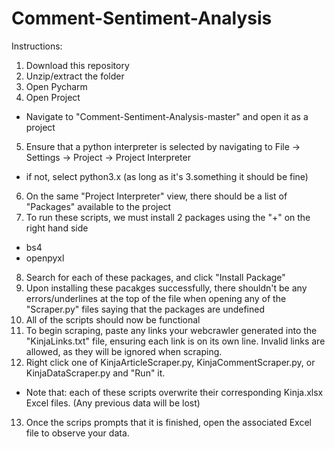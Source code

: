 # Comment-Sentiment-Analysis
Instructions:
1. Download this repository
2. Unzip/extract the folder
3. Open Pycharm
4. Open Project
 * Navigate to "Comment-Sentiment-Analysis-master" and open it as a project
5. Ensure that a python interpreter is selected by navigating to File -> Settings -> Project -> Project Interpreter
 * if not, select python3.x (as long as it's 3.something it should be fine)
6. On the same "Project Interpreter" view, there should be a list of "Packages" available to the project
7. To run these scripts, we must install 2 packages using the "+" on the right hand side
 * bs4
 * openpyxl
8. Search for each of these packages, and click "Install Package"
9. Upon installing these pacakges successfully, there shouldn't be any errors/underlines at the top of the file when opening any of the "Scraper.py" files saying that the packages are undefined
10. All of the scripts should now be functional
11. To begin scraping, paste any links your webcrawler generated into the "KinjaLinks.txt" file, ensuring each link is on its own line. Invalid links are allowed, as they will be ignored when scraping.
12. Right click one of KinjaArticleScraper.py, KinjaCommentScraper.py, or KinjaDataScraper.py and "Run" it.
 * Note that: each of these scripts overwrite their corresponding Kinja.xlsx Excel files. (Any previous data will be lost)
13. Once the scrips prompts that it is finished, open the associated Excel file to observe your data.
